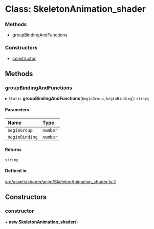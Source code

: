 # Class: SkeletonAnimation\_shader

### Methods

- [groupBindingAndFunctions](SkeletonAnimation_shader.md#groupbindingandfunctions)

### Constructors

- [constructor](SkeletonAnimation_shader.md#constructor)

## Methods

### groupBindingAndFunctions

▸ `Static` **groupBindingAndFunctions**(`beginGroup`, `beginBinding`): `string`

#### Parameters

| Name | Type |
| :------ | :------ |
| `beginGroup` | `number` |
| `beginBinding` | `number` |

#### Returns

`string`

#### Defined in

[src/assets/shader/anim/SkeletonAnimation_shader.ts:2](https://github.com/Orillusion/orillusion/blob/main/src/assets/shader/anim/SkeletonAnimation_shader.ts#L2)

## Constructors

### constructor

• **new SkeletonAnimation_shader**()

